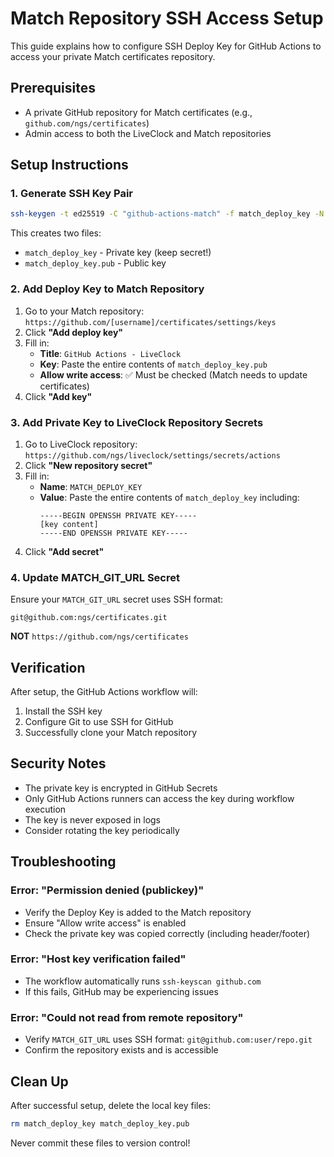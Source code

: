 # Match Repository SSH Access Setup

This guide explains how to configure SSH Deploy Key for GitHub Actions to access your private Match certificates repository.

## Prerequisites

- A private GitHub repository for Match certificates (e.g., `github.com/ngs/certificates`)
- Admin access to both the LiveClock and Match repositories

## Setup Instructions

### 1. Generate SSH Key Pair

```bash
ssh-keygen -t ed25519 -C "github-actions-match" -f match_deploy_key -N ""
```

This creates two files:
- `match_deploy_key` - Private key (keep secret!)
- `match_deploy_key.pub` - Public key

### 2. Add Deploy Key to Match Repository

1. Go to your Match repository: `https://github.com/[username]/certificates/settings/keys`
2. Click **"Add deploy key"**
3. Fill in:
   - **Title**: `GitHub Actions - LiveClock`
   - **Key**: Paste the entire contents of `match_deploy_key.pub`
   - **Allow write access**: ✅ Must be checked (Match needs to update certificates)
4. Click **"Add key"**

### 3. Add Private Key to LiveClock Repository Secrets

1. Go to LiveClock repository: `https://github.com/ngs/liveclock/settings/secrets/actions`
2. Click **"New repository secret"**
3. Fill in:
   - **Name**: `MATCH_DEPLOY_KEY`
   - **Value**: Paste the entire contents of `match_deploy_key` including:
     ```
     -----BEGIN OPENSSH PRIVATE KEY-----
     [key content]
     -----END OPENSSH PRIVATE KEY-----
     ```
4. Click **"Add secret"**

### 4. Update MATCH_GIT_URL Secret

Ensure your `MATCH_GIT_URL` secret uses SSH format:

```
git@github.com:ngs/certificates.git
```

**NOT** `https://github.com/ngs/certificates`

## Verification

After setup, the GitHub Actions workflow will:
1. Install the SSH key
2. Configure Git to use SSH for GitHub
3. Successfully clone your Match repository

## Security Notes

- The private key is encrypted in GitHub Secrets
- Only GitHub Actions runners can access the key during workflow execution
- The key is never exposed in logs
- Consider rotating the key periodically

## Troubleshooting

### Error: "Permission denied (publickey)"
- Verify the Deploy Key is added to the Match repository
- Ensure "Allow write access" is enabled
- Check the private key was copied correctly (including header/footer)

### Error: "Host key verification failed"
- The workflow automatically runs `ssh-keyscan github.com`
- If this fails, GitHub may be experiencing issues

### Error: "Could not read from remote repository"
- Verify `MATCH_GIT_URL` uses SSH format: `git@github.com:user/repo.git`
- Confirm the repository exists and is accessible

## Clean Up

After successful setup, delete the local key files:

```bash
rm match_deploy_key match_deploy_key.pub
```

Never commit these files to version control!